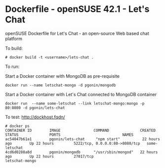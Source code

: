 Dockerfile - openSUSE 42.1 - Let's Chat
=======================================

openSUSE Dockerfile for Let's Chat - an open-source Web based chat platform  


To build:

```
# docker build -t <username>/lets-chat .
```

To run:

Start a Docker container with MongoDB as pre-requisite

```
docker run --name letschat-mongo -d pgonin/mongodb
```

Start a Docker container with Let's Chat connected to MongoDB container
```
docker run  --name some-letschat --link letschat-mongo:mongo -p 80:8080 -d pgonin/lets-chat
```

To test:
http://dockhost.fqdn/


```
# docker ps
CONTAINER ID        IMAGE               COMMAND              CREATED             STATUS              PORTS                            NAMES
ac54047b61a1        pgonin/lets-chat     "npm start"          22 hours ago        Up 22 hours         5222/tcp, 0.0.0.0:80->8080/tcp   some-letschat
4cd6d0288a8d        pgonin/mongodb      "/usr/sbin/mongod"   22 hours ago        Up 22 hours         27017/tcp                        letschat-mongo
```
